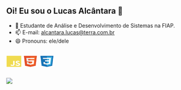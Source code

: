 ## Oi! Eu sou o Lucas Alcântara 👋

- 🌱 Estudante de Análise e Desenvolvimento de Sistemas na FIAP.
- 📫 E-mail: alcantara.lucas@terra.com.br
- 😄 Pronouns: ele/dele

  
<div style="display: inline_block"><br>
  <img align="center" alt="Rafa-Js" height="30" width="40" src="https://raw.githubusercontent.com/devicons/devicon/master/icons/javascript/javascript-plain.svg">
    <img align="center" alt="Rafa-HTML" height="30" width="40" src="https://raw.githubusercontent.com/devicons/devicon/master/icons/html5/html5-original.svg">
     <img align="center" alt="Rafa-CSS" height="30" width="40" src="https://raw.githubusercontent.com/devicons/devicon/master/icons/css3/css3-original.svg">
    
  ##
<div> 
  <a href="https://www.linkedin.com/in/lucas-o-alcantara/" target="_blank"><img src="https://img.shields.io/badge/-LinkedIn-%230077B5?style=for-the-badge&logo=linkedin&logoColor=white" target="_blank"></a>
